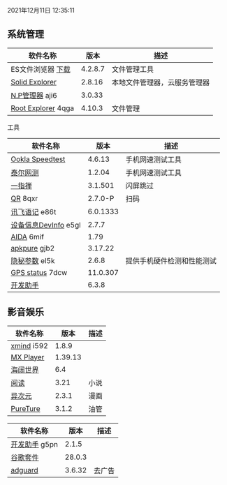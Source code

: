 2021年12月11日 12:35:11

## 系统管理

| 软件名称                                                 | 版本    | 描述                         |
| -------------------------------------------------------- | ------- | ---------------------------- |
| ES文件浏览器 [下载](https://pan.lanzoux.com/b0f1d7s2h)   | 4.2.8.7 | 文件管理工具                 |
| [Solid Explorer](https://pan.lanzoux.com/b0f19gdfa)      | 2.8.16  | 本地文件管理器，云服务管理器 |
| [N.P管理器](https://pan.lanzoux.com/b06m0cevg)  aji6     | 3.0.33  |                              |
| [Root Explorer](https://pan.lanzoux.com/b06ll1dfi)  4qga | 4.10.3  | 文件管理                     |



工具

| 软件名称                                                   | 版本     | 描述                       |
| ---------------------------------------------------------- | -------- | -------------------------- |
| [Ookla Speedtest](https://pan.lanzoux.com/b0f19i6af)       | 4.6.13   | 手机网速测试工具           |
| [泰尔网测](https://myqqjd.lanzoui.com/b06ml2iaf)           | 1.2.04   | 手机网速测试工具           |
| [一指禅](https://estar.lanzoux.com/11o#)                   | 3.1.501  | 闪屏跳过                   |
| [QR](https://www.lanzoux.com/b06lnskqf)  8qxr              | 2.7\.0-P | 扫码                       |
| [讯飞语记](https://pan.lanzoux.com/b06llc0sj) e86t         | 6.0.1333 |                            |
| [设备信息DevInfo](https://pan.lanzoux.com/b06mcp2le)  e5gl | 2.7.7    |                            |
| [AIDA](https://www.lanzoux.com/b06lo9kqh)  6mif            | 1.79     |                            |
| [apkpure](https://www.lanzoux.com/b06ljuo9a)  gjb2         | 3.17.22  |                            |
| [隐秘参数](https://myqqjd.lanzoux.com/b06mhavbi)  el5k     | 2.6.8    | 提供手机硬件检测和性能测试 |
| [GPS status](https://myqqjd.lanzoux.com/b06ltxx5i)  7dcw   | 11.0.307 |                            |
| [开发助手](https://pan.lanzoux.com/b06lmdxmd)              | 6.3.8    |                            |



## 影音娱乐

| 软件名称                                              | 版本    | 描述 |
| ----------------------------------------------------- | ------- | ---- |
| [xmind](https://pan.lanzoux.com/b06lkjpah)   i592     | 1.8.9   |      |
| [MX Player](https://pan.lanzoux.com/b0f19eo3c#666666) | 1.39.13 |      |
| [海阔世界](https://haikuo.lanzoui.com/u/GoldRiver)    | 6.4     |      |
| [阅读](https://www.coolapk.com/apk/256030)            | 3.21    | 小说 |
| [异次元](https://www.lanzoui.com/b595600)             | 2.3.1   | 漫画 |
| [PureTure](https://pan.lanzoui.com/b0f2lkrab)         | 3.1.2   | 油管 |





| 软件名称                                                | 版本   | 描述   |
| ------------------------------------------------------- | ------ | ------ |
| [开发助手](https://pan.lanzoux.com/b06m5xvtc#g5pn) g5pn | 2.1.5  |        |
| [谷歌套件]( https://pan.lanzoui.com/b0f195fyf)          | 28.0.3 |        |
| [adguard](https://pan.lanzoui.com/b0f19420h)            | 3.6.32 | 去广告 |

